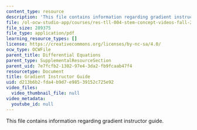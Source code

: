 ```yaml
---
content_type: resource
description: 'This file contains information regarding gradient instructor guide. '
file: /ol-ocw-studio-app/courses/res-tll-004-stem-concept-videos-fall-2013/d213b6b2fda4b9d7e98539152c725e92_MITRES_TLL-004F13_GrdGuide.pdf
file_size: 289375
file_type: application/pdf
learning_resource_types: []
license: https://creativecommons.org/licenses/by-nc-sa/4.0/
ocw_type: OCWFile
parent_title: Differential Equations
parent_type: SupplementalResourceSection
parent_uid: 7e7fcfb2-1302-97e4-3da2-fb9fcaab47f4
resourcetype: Document
title: Gradient Instructor Guide
uid: d213b6b2-fda4-b9d7-e985-39152c725e92
video_files:
  video_thumbnail_file: null
video_metadata:
  youtube_id: null
---
```

This file contains information regarding gradient instructor guide. 